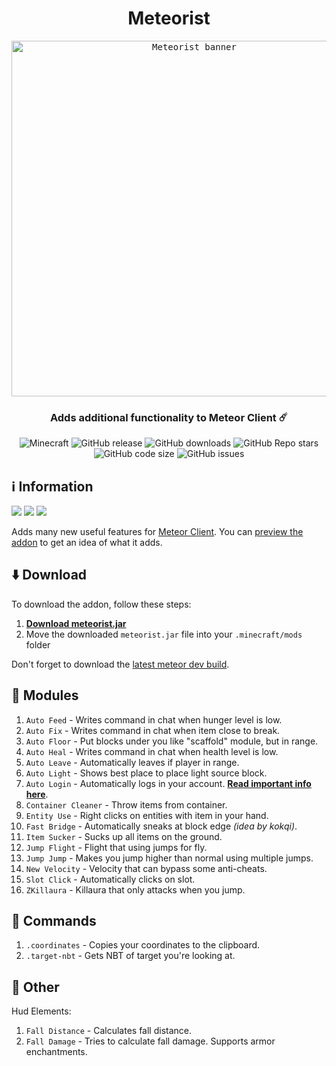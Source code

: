 <div align="center">
  <h1>Meteorist</h1>
  <kbd>
    <img width="569" alt="Meteorist banner" src="https://repository-images.githubusercontent.com/473465587/c518731b-777d-4af8-9678-155061a286aa">
  </kbd>
  <h3>Adds additional functionality to Meteor Client ☄️</h3>
  <img alt="Minecraft" src="https://img.shields.io/badge/Minecraft-1.19.3-c800c8?logo=hackthebox&logoColor=white&style=flat-square">
  <img alt="GitHub release" src="https://img.shields.io/github/v/release/Zgoly/Meteorist?color=9851e3&include_prereleases&style=flat-square">
  <img alt="GitHub downloads" src="https://img.shields.io/github/downloads/Zgoly/Meteorist/total?color=5f6fed&logo=github&style=flat-square">
  <img alt="GitHub Repo stars" src="https://img.shields.io/github/stars/zgoly/meteorist?label=%E2%AD%90%20stars&color=0782ea&style=flat-square">
  <img alt="GitHub code size" src="https://img.shields.io/github/languages/code-size/zgoly/meteorist?color=008edc&style=flat-square">
  <img alt="GitHub issues" src="https://img.shields.io/github/issues/zgoly/meteorist?color=0096c8&style=flat-square">
</div>

## ℹ️ Information
<a alt="Suggest a Feature" href="https://github.com/Zgoly/Meteorist/issues/new?assignees=&labels=enhancement&template=suggestion.yml&title=%5BSuggestion%5D"><img src="https://img.shields.io/badge/Suggest%20a%20Feature-3200c8?style=flat-square"/></a>
<a alt="Report a Bug" href="https://github.com/Zgoly/Meteorist/issues/new?assignees=&labels=bug&template=bug.yml&title=%5BBug%5D"><img src="https://img.shields.io/badge/Report%20a%20Bug-c83232?style=flat-square"/></a>
<a alt="Contribute" href="https://github.com/Zgoly/Meteorist/pulls"><img src="https://img.shields.io/badge/Contribute-00967d?style=flat-square"/></a>

Adds many new useful features for [Meteor Client](https://meteorclient.com/). You can [preview the addon](https://zgoly.github.io/addonview/generate?user=Zgoly&repo=Meteorist&path=src/main/java/zgoly/meteorist/modules) to get an idea of what it adds.

<!-- Too many stargazers! Thanks!
<img alt="Stargazers" src="https://img.shields.io/badge/dynamic/json?label=%E2%AD%90%20Stargazers&color=black&style=flat-square&query=$[*].login&url=https%3A%2F%2Fapi.github.com%2Frepos%2FZgoly%2FMeteorist%2Fstargazers">
-->

## ⬇️ Download
To download the addon, follow these steps:
1. **[Download meteorist.jar](https://github.com/zgoly/meteorist/releases/latest/download/meteorist.jar)**
2. Move the downloaded `meteorist.jar` file into your `.minecraft/mods` folder

Don't forget to download the [latest meteor dev build](https://meteorclient.com/download?devBuild=latest).

<!--
## ▶️ Showcase
-->

## 🧩 Modules
1. `Auto Feed` - Writes command in chat when hunger level is low.
1. `Auto Fix` - Writes command in chat when item close to break.
1. `Auto Floor` - Put blocks under you like "scaffold" module, but in range.
1. `Auto Heal` - Writes command in chat when health level is low.
1. `Auto Leave` - Automatically leaves if player in range.
1. `Auto Light` - Shows best place to place light source block.
1. `Auto Login` - Automatically logs in your account. **[Read important info here](https://github.com/Zgoly/Meteorist/wiki/Meteorist-wiki#auto-login)**.
1. `Container Cleaner` - Throw items from container.
1. `Entity Use` - Right clicks on entities with item in your hand.
1. `Fast Bridge` - Automatically sneaks at block edge *(idea by kokqi)*.
1. `Item Sucker` - Sucks up all items on the ground.
1. `Jump Flight` - Flight that using jumps for fly.
1. `Jump Jump` - Makes you jump higher than normal using multiple jumps.
1. `New Velocity` - Velocity that can bypass some anti-cheats.
1. `Slot Click` - Automatically clicks on slot.
1. `ZKillaura` - Killaura that only attacks when you jump.

## 📄 Commands
1. `.coordinates` - Copies your coordinates to the clipboard.
1. `.target-nbt` - Gets NBT of target you're looking at.

## 🔷 Other
Hud Elements:
1. `Fall Distance` - Calculates fall distance.
1. `Fall Damage` - Tries to calculate fall damage. Supports armor enchantments.
